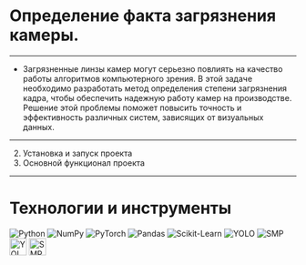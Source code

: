 # Определение факта загрязнения камеры.
---

* Загрязненные линзы камер могут серьезно повлиять на качество работы алгоритмов компьютерного зрения. В этой задаче необходимо разработать метод определения степени загрязнения кадра, чтобы обеспечить надежную работу камер на производстве. Решение этой проблемы поможет повысить точность и эффективность различных систем, зависящих от визуальных данных.
---
   2. Установка и запуск проекта
   3. Основной функционал проекта
   
---
# Технологии и инструменты
![Python](https://img.shields.io/badge/PYTHON-blue?logo=python&logoColor=white)
![NumPy](https://img.shields.io/badge/NUMPY-teal?logo=numpy&logoColor=white)
![PyTorch](https://img.shields.io/badge/PYTORCH-red?logo=pytorch&logoColor=white)
![Pandas](https://img.shields.io/badge/PANDAS-purple?logo=pandas&logoColor=white)
![Scikit-Learn](https://img.shields.io/badge/SCIKIT--LEARN-orange?logo=scikitlearn&logoColor=white)
![YOLO](https://img.shields.io/badge/YOLO-darkgreen?logo=opencv&logoColor=white)
![SMP](https://img.shields.io/badge/SMP-lightblue?logo=pytorch&logoColor=white)
<img src="https://img.shields.io/badge/YOLO-darkgreen?logo=opencv&logoColor=white" alt="YOLO" height="30">
<img src="https://img.shields.io/badge/SMP-lightblue?logo=pytorch&logoColor=white" alt="SMP" height="30">

